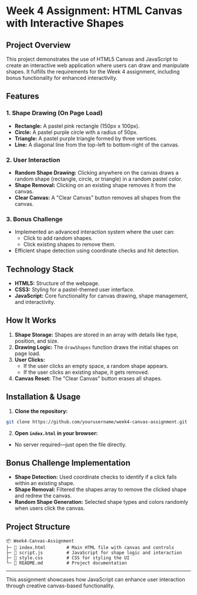 # Week 4 Assignment: HTML Canvas with Interactive Shapes

## Project Overview
This project demonstrates the use of HTML5 Canvas and JavaScript to create an interactive web application where users can draw and manipulate shapes. It fulfills the requirements for the Week 4 assignment, including bonus functionality for enhanced interactivity.

## Features
### 1. Shape Drawing (On Page Load)
- **Rectangle:** A pastel pink rectangle (150px x 100px).
- **Circle:** A pastel purple circle with a radius of 50px.
- **Triangle:** A pastel purple triangle formed by three vertices.
- **Line:** A diagonal line from the top-left to bottom-right of the canvas.

### 2. User Interaction
- **Random Shape Drawing:** Clicking anywhere on the canvas draws a random shape (rectangle, circle, or triangle) in a random pastel color.
- **Shape Removal:** Clicking on an existing shape removes it from the canvas.
- **Clear Canvas:** A "Clear Canvas" button removes all shapes from the canvas.

### 3. Bonus Challenge
- Implemented an advanced interaction system where the user can:
  - Click to add random shapes.
  - Click existing shapes to remove them.
- Efficient shape detection using coordinate checks and hit detection.

## Technology Stack
- **HTML5:** Structure of the webpage.
- **CSS3:** Styling for a pastel-themed user interface.
- **JavaScript:** Core functionality for canvas drawing, shape management, and interactivity.

## How It Works
1. **Shape Storage:** Shapes are stored in an array with details like type, position, and size.
2. **Drawing Logic:** The `drawShapes` function draws the initial shapes on page load.
3. **User Clicks:**
   - If the user clicks an empty space, a random shape appears.
   - If the user clicks an existing shape, it gets removed.
4. **Canvas Reset:** The "Clear Canvas" button erases all shapes.

## Installation & Usage
1. **Clone the repository:**
```bash
git clone https://github.com/yourusername/week4-canvas-assignment.git
```

2. **Open `index.html` in your browser:**
- No server required—just open the file directly.

## Bonus Challenge Implementation
- **Shape Detection:** Used coordinate checks to identify if a click falls within an existing shape.
- **Shape Removal:** Filtered the shapes array to remove the clicked shape and redrew the canvas.
- **Random Shape Generation:** Selected shape types and colors randomly when users click the canvas.

## Project Structure
```
📦 Week4-Canvas-Assignment
├─ 📄 index.html        # Main HTML file with canvas and controls
├─ 📄 script.js         # JavaScript for shape logic and interaction
├─ 📄 style.css         # CSS for styling the UI
└─ 📄 README.md         # Project documentation
```

---

This assignment showcases how JavaScript can enhance user interaction through creative canvas-based functionality.
